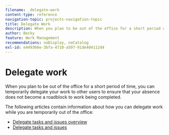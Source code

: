 ```yaml
---
filename: _delegate-work
content-type: reference
navigation-topic: projects-navigation-topic
title: Delegate Work
description: When you plan to be out of the office for a short period of time, you can temporarily delegate your work to other users to ensure that your absence does not become a roadblock to work being completed. The articles in this section contain information about how you can delegate work while you are temporarily out of the office.
author: Becky
feature: Work Management
recommendations: noDisplay, noCatalog
exl-id: e449366e-3bfa-4710-a597-91de404112d4
---
```

# Delegate work

<!--Audited: 10/2024-->

When you plan to be out of the office for a short period of time, you can temporarily delegate your work to other users to ensure that your absence does not become a roadblock to work being completed.

The following articles contain information about how you can delegate work while you are temporarily out of the office: 

* [Delegate tasks and issues overview](../../manage-work/delegate-work/delegate-work-overview.md) 
* [Delegate tasks and issues](../../manage-work/delegate-work/how-to-delegate-work.md)
